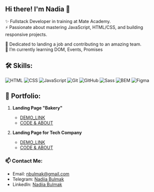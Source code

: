 ## Hi there! I'm Nadia 👋
✨ Fullstack Developer in training at Mate Academy.<br>
⚡ Passionate about mastering JavaScript, HTML/CSS, and building responsive projects.

🤩 Dedicated to landing a job and contributing to an amazing team.<br>
🌱 I’m currently learning DOM, Events, Promises

## 🛠️ Skills:

![HTML](https://img.shields.io/badge/HTML-Flexbox%2C%20Grid-orange?style=for-the-badge&logo=html5&logoColor=white)
![CSS](https://img.shields.io/badge/CSS-Adaptive%20Design%2C%20Animation%2C%20Transformation-blue?style=for-the-badge&logo=css3&logoColor=white)
![JavaScript](https://img.shields.io/badge/JavaScript-ES6%2B%2C%20DOM-yellow?style=for-the-badge&logo=javascript&logoColor=black)
![Git](https://img.shields.io/badge/Git-Version%20Control-red?style=for-the-badge&logo=git&logoColor=white)
![GitHub](https://img.shields.io/badge/GitHub-Repository-black?style=for-the-badge&logo=github&logoColor=white)
![Sass](https://img.shields.io/badge/Sass-CSS%20Preprocessor-pink?style=for-the-badge&logo=sass&logoColor=white)
![BEM](https://img.shields.io/badge/BEM-CSS%20Methodology-green?style=for-the-badge&logo=css3&logoColor=white)
![Figma](https://img.shields.io/badge/Figma-Design%20Tool-blueviolet?style=for-the-badge&logo=figma&logoColor=white)



## 📂 Portfolio:
1. **Landing Page "Bakery"**
   - [DEMO_LINK](https://nadiiabulmak.github.io/Bakery_landing_project/)  
   - [CODE & ABOUT](https://github.com/NadiiaBulmak/Bakery_landing_project) 

2. **Landing Page for Tech Company** 
   - [DEMO_LINK](https://nadiiabulmak.github.io/Landing_for_Tech_Company/)
   - [CODE & ABOUT](https://github.com/NadiiaBulmak/Landing_for_Tech_Company)
   
  
### 📫 Contact Me:
- Email: nbulmak@gmail.com 
- Telegram: [Nadiia Bulmak](https://t.me/bulmak_nadiia)  
- LinkedIn: [Nadiia Bulmak](www.linkedin.com/in/nadiiabulmak)

<!--
**NadiiaBulmak/NadiiaBulmak** is a ✨ _special_ ✨ repository because its `README.md` (this file) appears on your GitHub profile.

Here are some ideas to get you started:

- 🔭 I’m currently working on ...
- 🌱 I’m currently learning ...
- 👯 I’m looking to collaborate on ...
- 🤔 I’m looking for help with ...
- 💬 Ask me about ...
- 📫 How to reach me: ...
- 😄 Pronouns: ...
- ⚡ Fun fact: ...
-->
